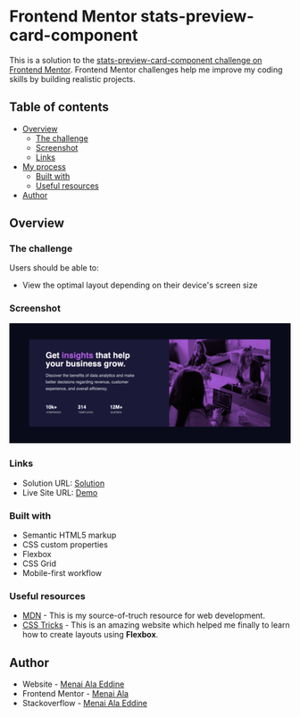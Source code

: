 # Frontend Mentor stats-preview-card-component

This is a solution to the [stats-preview-card-component challenge on Frontend Mentor](https://www.frontendmentor.io/challenges/stats-preview-card-component-8JqbgoU62). Frontend Mentor challenges help me improve my coding skills by building realistic projects.

## Table of contents

- [Overview](#overview)
  - [The challenge](#the-challenge)
  - [Screenshot](#screenshot)
  - [Links](#links)
- [My process](#my-process)
  - [Built with](#built-with)
  - [Useful resources](#useful-resources)
- [Author](#author)

## Overview

### The challenge

Users should be able to:

- View the optimal layout depending on their device's screen size

### Screenshot

![](./screenshot.png)

### Links

- Solution URL: [Solution](https://www.frontendmentor.io/solutions/stats-preview-card-component-1cZZLu7c2)
- Live Site URL: [Demo](https://j7sku.csb.app/)

### Built with

- Semantic HTML5 markup
- CSS custom properties
- Flexbox
- CSS Grid
- Mobile-first workflow

### Useful resources

- [MDN](https://developer.mozilla.org/en-US/) - This is my source-of-truch resource for web development.
- [CSS Tricks](https://css-tricks.com/) - This is an amazing website which helped me finally to learn how to create layouts using **Flexbox**.

## Author

- Website - [Menai Ala Eddine](https://www.your-site.com)
- Frontend Mentor - [Menai Ala](https://www.frontendmentor.io/profile/MenaiAla)
- Stackoverflow - [Menai Ala Eddine](https://stackoverflow.com/users/7551963/menai-ala-eddine-aladdin)
